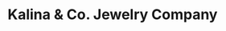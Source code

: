---
title: "Kalina & Co. Jewelry Company"
url: /milwaukee/kalina-and-co-jewelry-company/
shop: jewelry
---
